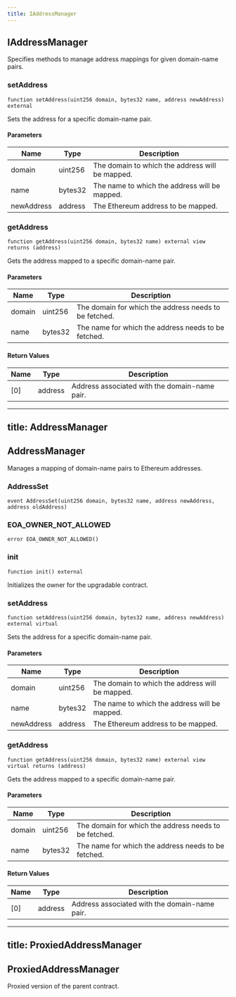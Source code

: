 ```yaml
---
title: IAddressManager
---
```


## IAddressManager

Specifies methods to manage address mappings for given domain-name
pairs.

### setAddress

```solidity
function setAddress(uint256 domain, bytes32 name, address newAddress) external
```

Sets the address for a specific domain-name pair.

#### Parameters

| Name       | Type    | Description                                     |
| ---------- | ------- | ----------------------------------------------- |
| domain     | uint256 | The domain to which the address will be mapped. |
| name       | bytes32 | The name to which the address will be mapped.   |
| newAddress | address | The Ethereum address to be mapped.              |

### getAddress

```solidity
function getAddress(uint256 domain, bytes32 name) external view returns (address)
```

Gets the address mapped to a specific domain-name pair.

#### Parameters

| Name   | Type    | Description                                           |
| ------ | ------- | ----------------------------------------------------- |
| domain | uint256 | The domain for which the address needs to be fetched. |
| name   | bytes32 | The name for which the address needs to be fetched.   |

#### Return Values

| Name | Type    | Description                                   |
| ---- | ------- | --------------------------------------------- |
| [0]  | address | Address associated with the domain-name pair. |

---

## title: AddressManager

## AddressManager

Manages a mapping of domain-name pairs to Ethereum addresses.

### AddressSet

```solidity
event AddressSet(uint256 domain, bytes32 name, address newAddress, address oldAddress)
```

### EOA_OWNER_NOT_ALLOWED

```solidity
error EOA_OWNER_NOT_ALLOWED()
```

### init

```solidity
function init() external
```

Initializes the owner for the upgradable contract.

### setAddress

```solidity
function setAddress(uint256 domain, bytes32 name, address newAddress) external virtual
```

Sets the address for a specific domain-name pair.

#### Parameters

| Name       | Type    | Description                                     |
| ---------- | ------- | ----------------------------------------------- |
| domain     | uint256 | The domain to which the address will be mapped. |
| name       | bytes32 | The name to which the address will be mapped.   |
| newAddress | address | The Ethereum address to be mapped.              |

### getAddress

```solidity
function getAddress(uint256 domain, bytes32 name) external view virtual returns (address)
```

Gets the address mapped to a specific domain-name pair.

#### Parameters

| Name   | Type    | Description                                           |
| ------ | ------- | ----------------------------------------------------- |
| domain | uint256 | The domain for which the address needs to be fetched. |
| name   | bytes32 | The name for which the address needs to be fetched.   |

#### Return Values

| Name | Type    | Description                                   |
| ---- | ------- | --------------------------------------------- |
| [0]  | address | Address associated with the domain-name pair. |

---

## title: ProxiedAddressManager

## ProxiedAddressManager

Proxied version of the parent contract.
